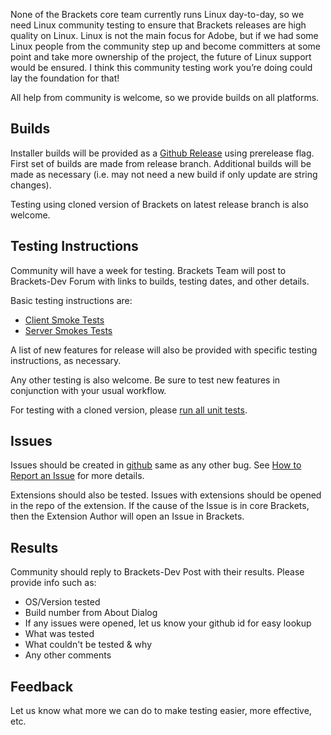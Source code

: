 None of the Brackets core team currently runs Linux day-to-day, so we need
Linux community testing to ensure that Brackets releases are high quality on Linux.
Linux is not the main focus for Adobe, but if we had some Linux people from the community
step up and become committers at some point and take more ownership of the project,
the future of Linux support would be ensured. I think this community testing work
you’re doing could lay the foundation for that!

All help from community is welcome, so we provide builds on all platforms.


## Builds

Installer builds will be provided as a [Github Release](https://github.com/adobe/brackets/releases)
using prerelease flag. First set of builds are made from release branch.
Additional builds will be made as necessary (i.e. may not need a new build
if only update are string changes).

Testing using cloned version of Brackets on latest release branch is also welcome.


## Testing Instructions

Community will have a week for testing. Brackets Team will post to Brackets-Dev Forum with links to builds, testing dates, and other details.

Basic testing instructions are:
- [Client Smoke Tests](https://github.com/adobe/brackets/wiki/Brackets-Smoke-Tests)
- [Server Smokes Tests](https://github.com/adobe/brackets/wiki/Brackets-Server-Smoke-Tests)

A list of new features for release will also be provided
with specific testing instructions, as necessary.

Any other testing is also welcome. Be sure to test new features
in conjunction with your usual workflow.

For testing with a cloned version, please [run all unit tests](https://github.com/adobe/brackets/wiki/Running-Brackets-Unit-Tests).


## Issues

Issues should be created in [github](https://github.com/adobe/brackets/issues) same as any other bug.
See [How to Report an Issue](https://github.com/adobe/brackets/wiki/How-to-Report-an-Issue)
for more details.

Extensions should also be tested. Issues with extensions should be opened
in the repo of the extension. If the cause of the Issue is in core Brackets,
then the Extension Author will open an Issue in Brackets.


## Results

Community should reply to Brackets-Dev Post with their results. Please provide info such as:

- OS/Version tested
- Build number from About Dialog
- If any issues were opened, let us know your github id for easy lookup
- What was tested
- What couldn't be tested & why
- Any other comments


## Feedback

Let us know what more we can do to make testing easier, more effective, etc.
